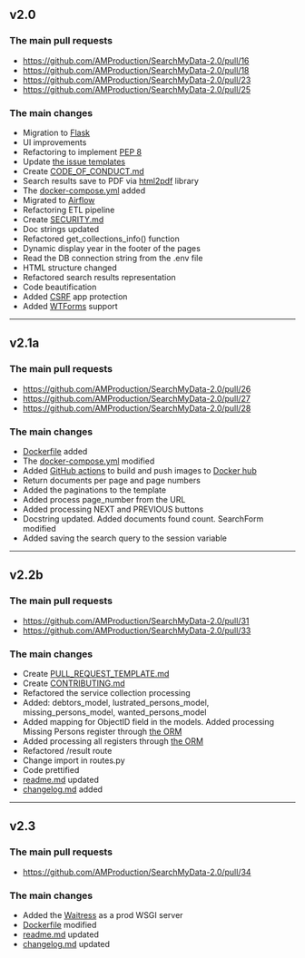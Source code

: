 ## v2.0

### The main pull requests

- https://github.com/AMProduction/SearchMyData-2.0/pull/16
- https://github.com/AMProduction/SearchMyData-2.0/pull/18
- https://github.com/AMProduction/SearchMyData-2.0/pull/23
- https://github.com/AMProduction/SearchMyData-2.0/pull/25

### The main changes

- Migration to [Flask](https://flask.palletsprojects.com/en/2.3.x/)
- UI improvements
- Refactoring to implement [PEP 8](https://peps.python.org/pep-0008/)
- Update [the issue templates](.github/ISSUE_TEMPLATE)
- Create [CODE_OF_CONDUCT.md](docs/CODE_OF_CONDUCT.md)
- Search results save to PDF via [html2pdf](https://www.npmjs.com/package/html2pdf.js/v/0.10.1) library
- The [docker-compose.yml](docker-compose.yml) added
- Migrated to [Airflow](https://airflow.apache.org)
- Refactoring ETL pipeline
- Create [SECURITY.md](docs/SECURITY.md)
- Doc strings updated
- Refactored get_collections_info() function
- Dynamic display year in the footer of the pages
- Read the DB connection string from the .env file
- HTML structure changed
- Refactored search results representation
- Code beautification
- Added [CSRF](https://wtforms.readthedocs.io/en/2.3.x/csrf/) app protection
- Added [WTForms](https://wtforms.readthedocs.io/en/2.3.x/) support

***

## v2.1a

### The main pull requests

- https://github.com/AMProduction/SearchMyData-2.0/pull/26
- https://github.com/AMProduction/SearchMyData-2.0/pull/27
- https://github.com/AMProduction/SearchMyData-2.0/pull/28

### The main changes

- [Dockerfile](Dockerfile) added
- The [docker-compose.yml](docker-compose.yml) modified
- Added [GitHub actions](.github/workflows/docker-hub.yml) to build and push images
  to [Docker hub](https://hub.docker.com/repository/docker/andruxa17/searchmydata2/general)
- Return documents per page and page numbers
- Added the paginations to the template
- Added process page_number from the URL
- Added processing NEXT and PREVIOUS buttons
- Docstring updated. Added documents found count. SearchForm modified
- Added saving the search query to the session variable

***

## v2.2b

### The main pull requests

- https://github.com/AMProduction/SearchMyData-2.0/pull/31
- https://github.com/AMProduction/SearchMyData-2.0/pull/33

### The main changes

- Create [PULL_REQUEST_TEMPLATE.md](docs/PULL_REQUEST_TEMPLATE.md)
- Create [CONTRIBUTING.md](docs/CONTRIBUTING.md)
- Refactored the service collection processing
- Added: debtors_model, lustrated_persons_model, missing_persons_model, wanted_persons_model
- Added mapping for ObjectID field in the models. Added processing Missing Persons register
  through [the ORM](http://mongoengine.org)
- Added processing all registers through [the ORM](http://mongoengine.org)
- Refactored /result route
- Change import in routes.py
- Code prettified
- [readme.md](README.md) updated
- [changelog.md](changelog.md) added

***

## v2.3

### The main pull requests

- https://github.com/AMProduction/SearchMyData-2.0/pull/34

### The main changes

- Added the [Waitress](https://flask.palletsprojects.com/en/2.3.x/deploying/waitress/) as a prod WSGI server
- [Dockerfile](Dockerfile) modified
- [readme.md](README.md) updated
- [changelog.md](changelog.md) updated